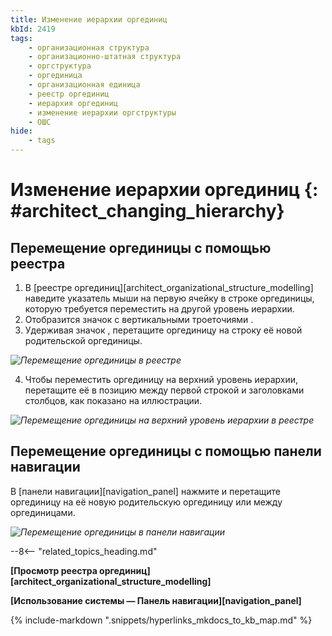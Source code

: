 ```yaml
---
title: Изменение иерархии оргединиц
kbId: 2419
tags:
    - организационная структура
    - организационно-штатная структура
    - оргструктура
    - оргединица
    - организационная единица
    - реестр оргединиц
    - иерархия оргединиц
    - изменение иерархии оргструктуры
    - ОШС
hide:
    - tags
---
```


# Изменение иерархии оргединиц {: #architect_changing_hierarchy}

## Перемещение оргединицы с помощью реестра

1. В [реестре оргединиц][architect_organizational_structure_modelling] наведите указатель мыши на первую ячейку в строке оргединицы, которую требуется переместить на другой уровень иерархии.
2. Отобразится значок с вертикальными троеточиями <i class="fa-light fa-grip-dots-vertical"></i>.
3. Удерживая значок <i class="fa-light fa-grip-dots-vertical"></i>, перетащите оргединицу на строку её новой родительской оргединицы.

*![Перемещение оргединицы в реестре](organizational_structure_modeling_moving_unit_in_registry.png)*

4. Чтобы переместить оргединицу на верхний уровень иерархии, перетащите её в позицию между первой строкой и заголовками столбцов, как показано на иллюстрации.

*![Перемещение оргединицы на верхний уровень иерархии в реестре](organizational_structure_modeling_moving_unit_in_registry_top_level.png)*

## Перемещение оргединицы с помощью панели навигации

В [панели навигации][navigation_panel] нажмите и перетащите оргединицу на её новую родительскую оргединицу или между оргединицами.

*![Перемещение оргединицы в панели навигации](organizational_structure_modeling_moving_unit_in_navigation.png)*

--8<-- "related_topics_heading.md"

**[Просмотр реестра оргединиц][architect_organizational_structure_modelling]**

**[Использование системы — Панель навигации][navigation_panel]**

{% include-markdown ".snippets/hyperlinks_mkdocs_to_kb_map.md" %}
